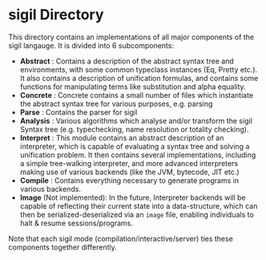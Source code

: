 # sigil Directory

This directory contains an implementations of all major components of the sigil
langauge. It is divided into 6 subcomponents:

+ **Abstract** : Contains a description of the abstract syntax tree and
  environments, with some common typeclass instances (Eq, Pretty etc.). It also
  contains a description of unification formulas, and contains some functions
  for manipulating terms like substitution and alpha equality.
+ **Concrete** : Concrete contains a small number of files which instantiate the
  abstract syntax tree for various purposes, e.g. parsing
+ **Parse** : Contains the parser for sigil
+ **Analysis** : Various algorithms which analyse and/or transform the sigil
  Syntax tree (e.g. typechecking, name resolution or totality checking).
+ **Interpret** : This module contains an abstract description of an
  interpreter, which is capable of evaluating a syntax tree and solving a
  unification problem. It then contains several implementations, including a
  simple tree-walking interpreter, and more advanced interpreters making use of
  various backends (like the JVM, bytecode, JIT etc.)
+ **Compile** : Contains everything necessary to generate programs in various
  backends. 
+ **Image** (Not implemented): In the future, Interpreter backends will be
  capable of reflecting their current state into a data-structure, which can
  then be serialized-deserialized via an `image` file, enabling individuals to
  halt & resume sessions/programs.

Note that each sigil mode (compilation/interactive/server) ties these components
together differently.


